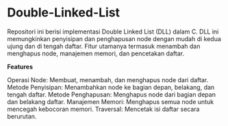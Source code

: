 # Double-Linked-List
Repositori ini berisi implementasi Double Linked List (DLL) dalam C. DLL ini memungkinkan penyisipan dan penghapusan node dengan mudah di kedua ujung dan di tengah daftar. Fitur utamanya termasuk menambah dan menghapus node, manajemen memori, dan pencetakan daftar.

**Features**

Operasi Node: Membuat, menambah, dan menghapus node dari daftar.
Metode Penyisipan: Menambahkan node ke bagian depan, belakang, dan tengah daftar.
Metode Penghapusan: Menghapus node dari bagian depan dan belakang daftar.
Manajemen Memori: Menghapus semua node untuk mencegah kebocoran memori.
Traversal: Mencetak isi daftar secara berurutan.
